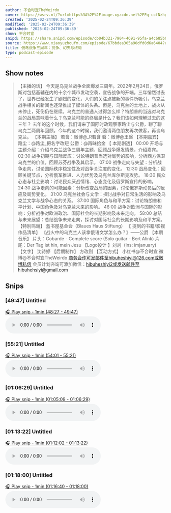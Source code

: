 ```yaml
---
author: 不合时宜TheWeirdo
cover: https://wsrv.nl/?url=https%3A%2F%2Fimage.xyzcdn.net%2FFq-ccfNzhgTqQNzlG-1qA_jOow7l.png&w=200&h=200
created: '2025-02-24T09:36:39'
modified: '2025-02-24T09:36:39'
published: '2025-02-24T09:36:39'
show: 不合时宜
snipd: https://share.snipd.com/episode/cb04b321-7904-4691-95fa-a4c685b0cf97
source: https://www.xiaoyuzhoufm.com/episode/67bbdea305a90dfd0d6a6404?utm_source=rss
title: 俄乌战争三周年：抗争、幻灭与终局
type: podcast-episode
---
```



## Show notes
> 【主播的话】 
> 今天是乌克兰战争全面爆发三周年。2022年2月24日，俄罗斯对包括基辅在内的十余个城市发动空袭，宣告战争的开端。三年悄然过去了，世界已经发生了剧烈的变化，人们的关注点被新的事件所吸引，乌克兰战争相关的新闻也逐渐推出了媒体的头条。但是，乌克兰的土地上，战火从未停止，死伤仍在继续。乌克兰的普通人过得怎么样？特朗普的当选对乌克兰的战局意味着什么？乌克兰可能的终局是什么？我们该如何理解过去的这三年？
> 去年的这个时候，我们请来了国际时政观察家路尘与公爵，聊了聊乌克兰两周年回顾。今年的这个时候，我们邀请两位朋友再次做客，再谈乌克兰。
> 【本期主播】 
> 若含：微博@_R若含
> 磬：微博@王磬
> 【本期嘉宾】 
> 路尘：@路尘_把名字改短
> 公爵：@再昧拾金
> 【 本期剧透】 
> 00:00 开场与主题介绍：介绍乌克兰战争三周年主题，回顾战争爆发情景，介绍嘉宾。
> 02:30 战争初期与国际反应：讨论特朗普当选对局势的影响，分析西方保卫乌克兰的价值，回顾苏芬战争及其启示。
> 07:00 战争走向与失望：分析战争走向，讨论国际秩序稳定性及对战争关注度的变化。
> 12:30 战局变化：回顾关键节点，分析俄军推进、人力优势及乌克兰库尔斯克攻势。
> 18:30 民众心态与社会影响：讨论民众厌战情绪、心态变化及俄罗斯宣传的影响。
> 24:30 战争走向的可能因素：分析改变战局的因素，讨论俄罗斯动员后的反应及局势变化。
> 31:00 乌克兰社会与文学：探讨战争对日常生活的影响及乌克兰文学与战争心态的关系。
> 37:00 国际角色与和平方案：讨论特朗普和平计划、中国角色及对乌克兰未来的影响。
> 46:00 战争对欧洲与国际的影响：分析战争对欧洲政治、国际社会的长期影响及未来走向。
> 58:00 总结与未来展望：总结战争未来走向，探讨对国际社会的长期影响及和平方案。
> 【特别鸣谢】 蓝书屋基金会（Blaues Haus Stiftung）
> 【 提到的书籍/影视作品清单】 
> 《战火中的乌克兰人该拿俄语文学怎么办？》——公爵
> 【本期音乐】 
> 片头：Cobarde - Complete score (Solo guitar - Bert Alink)
> 片尾：Der Tag ist hin, mein Jesu
> 【Logo设计 】刘刘（ins: imjanuary)
> 【文字】 沈诗婷
> 【后期制作】 方改则
> 【互动方式】 
> 小红书@不合时宜
> 微博@不合时宜TheWeirdo
> 商务合作可发邮件至hibuheshiyi@126.com或微博私信
> 会员计划咨询可添加微信：hibuheshiyi2或发送邮件至hibuhehsiyi@gmail.com

## Snips
### [49:47] Untitled
[🎧 Play snip - 1min️ (48:27 - 49:47)](https://share.snipd.com/snip/8484c8ff-685d-40c3-8b39-60daf389de19)
<audio controls> <source src="https://dts-api.xiaoyuzhoufm.com/track/5e280fb8418a84a0461fd076/67bbdea305a90dfd0d6a6404/media.xyzcdn.net/5e280fb8418a84a0461fd076/lpm1DvccrOQGQmMKaPu11Yb0AVDx.m4a#t=48:27,49:47"> </audio>
### [55:21] Untitled
[🎧 Play snip - 1min️ (54:01 - 55:21)](https://share.snipd.com/snip/f78fef42-3820-4393-a5d1-d0b1494d4704)
<audio controls> <source src="https://dts-api.xiaoyuzhoufm.com/track/5e280fb8418a84a0461fd076/67bbdea305a90dfd0d6a6404/media.xyzcdn.net/5e280fb8418a84a0461fd076/lpm1DvccrOQGQmMKaPu11Yb0AVDx.m4a#t=54:01,55:21"> </audio>
### [01:06:29] Untitled
[🎧 Play snip - 1min️ (01:05:09 - 01:06:29)](https://share.snipd.com/snip/a48ec81a-bb20-4289-9e73-e7da2355f71e)
<audio controls> <source src="https://dts-api.xiaoyuzhoufm.com/track/5e280fb8418a84a0461fd076/67bbdea305a90dfd0d6a6404/media.xyzcdn.net/5e280fb8418a84a0461fd076/lpm1DvccrOQGQmMKaPu11Yb0AVDx.m4a#t=01:05:09,01:06:29"> </audio>
### [01:13:22] Untitled
[🎧 Play snip - 1min️ (01:12:02 - 01:13:22)](https://share.snipd.com/snip/c7b19a5c-8346-4500-9c05-6dbad661d47f)
<audio controls> <source src="https://dts-api.xiaoyuzhoufm.com/track/5e280fb8418a84a0461fd076/67bbdea305a90dfd0d6a6404/media.xyzcdn.net/5e280fb8418a84a0461fd076/lpm1DvccrOQGQmMKaPu11Yb0AVDx.m4a#t=01:12:02,01:13:22"> </audio>
### [01:18:00] Untitled
[🎧 Play snip - 1min️ (01:16:40 - 01:18:00)](https://share.snipd.com/snip/b6188a78-b942-4344-b7d7-62ed39078f61)
<audio controls> <source src="https://dts-api.xiaoyuzhoufm.com/track/5e280fb8418a84a0461fd076/67bbdea305a90dfd0d6a6404/media.xyzcdn.net/5e280fb8418a84a0461fd076/lpm1DvccrOQGQmMKaPu11Yb0AVDx.m4a#t=01:16:40,01:18:00"> </audio>
